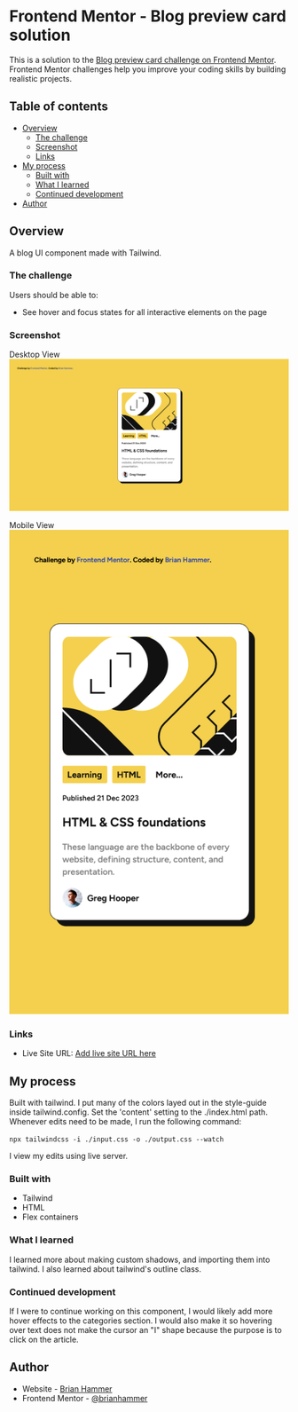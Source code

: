 # Frontend Mentor - Blog preview card solution

This is a solution to the [Blog preview card challenge on Frontend Mentor](https://www.frontendmentor.io/challenges/blog-preview-card-ckPaj01IcS). Frontend Mentor challenges help you improve your coding skills by building realistic projects.

## Table of contents

- [Overview](#overview)
  - [The challenge](#the-challenge)
  - [Screenshot](#screenshot)
  - [Links](#links)
- [My process](#my-process)
  - [Built with](#built-with)
  - [What I learned](#what-i-learned)
  - [Continued development](#continued-development)
- [Author](#author)

## Overview

A blog UI component made with Tailwind.

### The challenge

Users should be able to:

- See hover and focus states for all interactive elements on the page

### Screenshot

Desktop View
![](./screenshots/desktop.png)

Mobile View
![](./screenshots/mobile.png)

### Links

- Live Site URL: [Add live site URL here](TO_BE_ADDED)

## My process

Built with tailwind. I put many of the colors layed out in the style-guide inside tailwind.config. Set the 'content' setting to the ./index.html path. Whenever edits need to be made, I run the following command:

``` npx tailwindcss -i ./input.css -o ./output.css --watch ```

I view my edits using live server.

### Built with

- Tailwind
- HTML
- Flex containers

### What I learned

I learned more about making custom shadows, and importing them into tailwind. I also learned about tailwind's outline class. 

### Continued development

If I were to continue working on this component, I would likely add more hover effects to the categories section. I would also make it so hovering over text does not make the cursor an "I" shape because the purpose is to click on the article.

## Author

- Website - [Brian Hammer](TO_BE_ADDED)
- Frontend Mentor - [@brianhammer](https://www.frontendmentor.io/profile/brianhammer)
